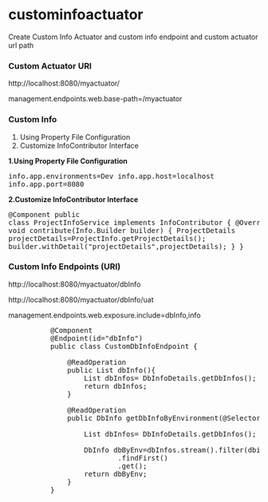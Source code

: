# custominfoactuator
Create Custom Info Actuator and custom info endpoint and custom actuator url path

<h3>Custom Actuator URI </h3>

http://localhost:8080/myactuator/

<p>management.endpoints.web.base-path=/myactuator</p>

<h3>Custom Info </h3>

<ol><li>Using Property File Configuration</li>
  <li>Customize InfoContributor Interface</li>
</ol>

<b>1.Using Property File Configuration</b>
       <pre>info.app.environments=Dev
       info.app.host=localhost
       info.app.port=8080</pre>

<b>2.Customize InfoContributor Interface</b>
       <pre>@Component
            public class ProjectInfoService implements InfoContributor {
                  @Override
                  public void contribute(Info.Builder builder) {
                      ProjectDetails projectDetails=ProjectInfo.getProjectDetails();
                      builder.withDetail("projectDetails",projectDetails);
                  }
            }
      </pre>
 
<h3>Custom Info Endpoints (URI) </h3>
<p>http://localhost:8080/myactuator/dbInfo</p>
<p>http://localhost:8080/myactuator/dbInfo/uat</p>

<p>management.endpoints.web.exposure.include=dbInfo,info</p>

<pre>
          @Component
          @Endpoint(id="dbInfo")
          public class CustomDbInfoEndpoint {

              @ReadOperation
              public List<DbInfo> dbInfo(){
                  List<DbInfo> dbInfos= DbInfoDetails.getDbInfos();
                  return dbInfos;
              }

              @ReadOperation
              public DbInfo getDbInfoByEnvironment(@Selector String envName){

                  List<DbInfo> dbInfos= DbInfoDetails.getDbInfos();

                  DbInfo dbByEnv=dbInfos.stream().filter(dbinfo -> dbinfo.getEnv().equalsIgnoreCase(envName))
                          .findFirst()
                          .get();
                  return dbByEnv;
              }
          }
</pre>
